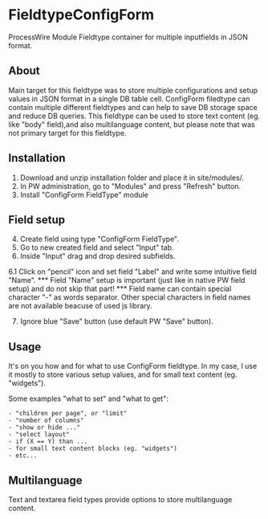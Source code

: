# FieldtypeConfigForm

ProcessWire Module Fieldtype container for multiple inputfields in JSON format.

## About

Main target for this fieldtype was to store multiple configurations and setup values in JSON format in a single DB table cell.
ConfigForm filedtype can contain multiple different fieldtypes and can help to save DB storage space and reduce DB queries.
This fieldtype can be used to store text content (eg. like "body" field),and also multilanguage content, but please note that was not primary target for this fieldtype.  


## Installation

1. Download and unzip installation folder and place it in site/modules/.
2. In PW administration, go to "Modules" and press "Refresh" button.
3. Install "ConfigForm FieldType" module

## Field setup

4. Create field using type "ConfigForm FieldType".
5. Go to new created field and select "Input" tab. 
6. Inside "Input" drag and drop desired subfields.

6.1 Click on "pencil" icon and set field "Label" and write some intuitive field "Name".
*** Field "Name" setup is important (just like in native PW field setup) and do not skip that part!
*** Field name can contain special character "-" as words separator. Other special characters in field names are not available beacuse of used js library.  

7. Ignore blue "Save" button (use default PW "Save" button).


## Usage

It's on you how and for what to use ConfigForm fieldtype. 
In my case, I use it mostly to store various setup values, and for small text content (eg. "widgets").

Some examples "what to set" and "what to get":

	- "children per page", or "limit"
	- "number of columns"	
	- "show or hide ..."
	- "select layout"
	- if (X == Y) than ...		
	- for small text content blocks (eg. "widgets")
	- etc...

## Multilanguage

Text and textarea field types provide options to store multilanguage content.
